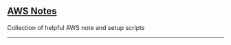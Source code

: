 ## [AWS Notes](./awz.md)
Collection of helpful AWS note and setup scripts

---
































<script type="module">
    import * as mermaid from 'https://cdn.jsdelivr.net/npm/mermaid@11.6.0/dist/mermaid.min.js';
    mermaid.initialize({
        startOnLoad: true,
        theme: 'dark'
    });
</script>
